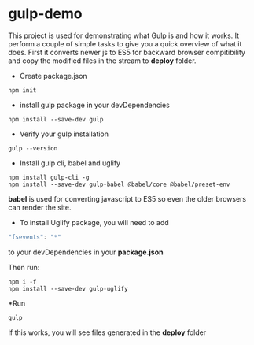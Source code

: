 # gulp-demo
This project is used for demonstrating what Gulp is and how it works. It perform a couple of simple tasks to give you a quick overview of what it does. First it converts newer js to ES5 for backward browser compitibility and copy the modified files in the stream to **deploy** folder. 

* Create package.json
```console
npm init
```

* install gulp package in your devDependencies
```console
npm install --save-dev gulp
```

* Verify your gulp installation
```console
gulp --version
```


* Install gulp cli, babel and uglify
```console
npm install gulp-cli -g
npm install --save-dev gulp-babel @babel/core @babel/preset-env
```
**babel** is used for converting javascript to ES5 so even the older browsers can render the site.

* To install Uglify package, you will need to add  
```javascript
"fsevents": "*"
```
to your devDependencies in your **package.json**

Then run: 
```console
npm i -f
npm install --save-dev gulp-uglify
```
*Run 
```console
gulp 
```
If this works, you will see files generated in the **deploy** folder


